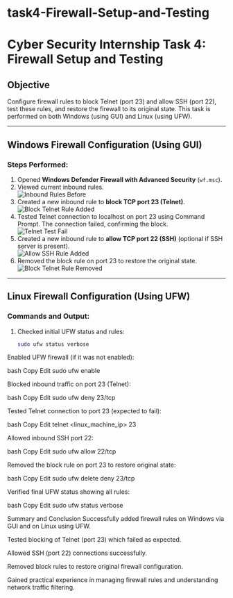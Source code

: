 # task4-Firewall-Setup-and-Testing
# Cyber Security Internship Task 4: Firewall Setup and Testing

## Objective
Configure firewall rules to block Telnet (port 23) and allow SSH (port 22), test these rules, and restore the firewall to its original state. This task is performed on both Windows (using GUI) and Linux (using UFW).

---

## Windows Firewall Configuration (Using GUI)

### Steps Performed:

1. Opened **Windows Defender Firewall with Advanced Security** (`wf.msc`).
2. Viewed current inbound rules.  
   ![Inbound Rules Before](screenshots/windows_inbound_rules_before.png)
3. Created a new inbound rule to **block TCP port 23 (Telnet)**.  
   ![Block Telnet Rule Added](screenshots/windows_block_telnet_rule.png)
4. Tested Telnet connection to localhost on port 23 using Command Prompt. The connection failed, confirming the block.  
   ![Telnet Test Fail](screenshots/windows_telnet_test_fail.png)
5. Created a new inbound rule to **allow TCP port 22 (SSH)** (optional if SSH server is present).  
   ![Allow SSH Rule Added](screenshots/windows_allow_ssh_rule.png)
6. Removed the block rule on port 23 to restore the original state.  
   ![Block Telnet Rule Removed](screenshots/windows_block_telnet_rule_removed.png)

---

## Linux Firewall Configuration (Using UFW)

### Commands and Output:

1. Checked initial UFW status and rules:  
   ```bash
   sudo ufw status verbose

Enabled UFW firewall (if it was not enabled):

bash
Copy
Edit
sudo ufw enable

Blocked inbound traffic on port 23 (Telnet):

bash
Copy
Edit
sudo ufw deny 23/tcp

Tested Telnet connection to port 23 (expected to fail):

bash
Copy
Edit
telnet <linux_machine_ip> 23

Allowed inbound SSH port 22:

bash
Copy
Edit
sudo ufw allow 22/tcp

Removed the block rule on port 23 to restore original state:

bash
Copy
Edit
sudo ufw delete deny 23/tcp

Verified final UFW status showing all rules:

bash
Copy
Edit
sudo ufw status verbose

Summary and Conclusion
Successfully added firewall rules on Windows via GUI and on Linux using UFW.

Tested blocking of Telnet (port 23) which failed as expected.

Allowed SSH (port 22) connections successfully.

Removed block rules to restore original firewall configuration.

Gained practical experience in managing firewall rules and understanding network traffic filtering.

